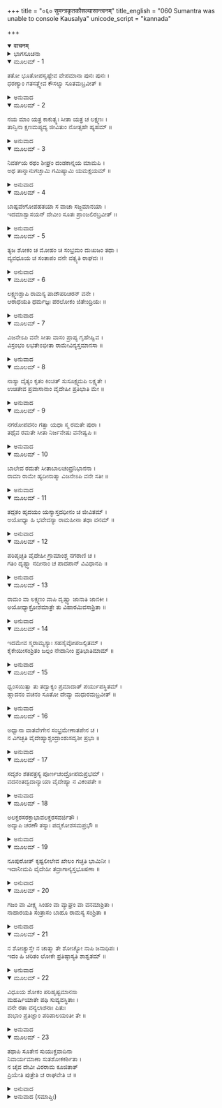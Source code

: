 +++
title = "०६० सुमन्त्रकृतकौसल्यासान्त्वनम्"
title_english = "060 Sumantra was unable to console Kausalya"
unicode_script = "kannada"

+++
<details open><summary>वाचनम्</summary>

<div class="audioEmbed"  caption="श्रीराम-हरिसीताराममूर्ति-घनपाठिभ्यां वचनम्" src="https://archive.org/download/Ramayana-recitation-Sriram-harisItArAmamUrti-Ghanapaati-v2/Kanda_2/Kanda_2_AYK-060-Sumanthra_Krutha_Kousalya_Santvanam.mp3"></div>
</details>



<details><summary>ಭಾಗಸೂಚನಾ</summary>

ಕೌಸಲ್ಯೆಯ ವಿಲಾಪ, ಸುಮಂತ್ರನಿಂದ ಸಮಾಧಾನ
</details>

<details open><summary>ಮೂಲಮ್ - 1</summary>

ತತೋ ಭೂತೋಪಸೃಷ್ಟೇವ ವೇಪಮಾನಾ ಪುನಃ ಪುನಃ ।  
ಧರಣ್ಯಾಂ ಗತಸತ್ತ್ವೇವ ಕೌಸಲ್ಯಾ ಸೂತಮಬ್ರವೀತ್ ॥
</details>

<details><summary>ಅನುವಾದ</summary>

ಕೌಸಲ್ಯೆಯು ಭೂತಸಂಚಾರವಾದವಳಂತೆ ಪದೇ-ಪದೇ ನಡುಗುತ್ತಾ ಮೂರ್ಛಿತಳಂತಾದಳು. ಮತ್ತೆ ಸುಧಾರಿಸಿಕೊಂಡು ಸುಮಂತ್ರನಲ್ಲಿ ಹೇಳಿದಳು.॥1॥
</details>

<details open><summary>ಮೂಲಮ್ - 2</summary>

ನಯ ಮಾಂ ಯತ್ರ ಕಾಕುತ್ಸ್ಥಃ ಸೀತಾ ಯತ್ರ ಚ ಲಕ್ಷ್ಮಣಃ ।  
ತಾನ್ವಿನಾ ಕ್ಷಣಮಪ್ಯದ್ಯ ಜೀವಿತುಂ ನೋತ್ಸಹೇ ಹ್ಯಹಮ್ ॥
</details>

<details><summary>ಅನುವಾದ</summary>

ಸುಮಂತ್ರನೇ! ಸೀತಾ-ರಾಮ-ಲಕ್ಷ್ಮಣರು ಇರುವಲ್ಲಿಗೆ ನನ್ನನ್ನೂ ಕರೆದುಕೊಂಡು ಹೋಗು. ಅವರಿಲ್ಲದೇ ನಾನು ಒಂದು ಕ್ಷಣವೂ ಜೀವಿಸಿ ಇರಲಾರೆನು.॥2॥
</details>

<details open><summary>ಮೂಲಮ್ - 3</summary>

ನಿವರ್ತಯ ರಥಂ ಶೀಘ್ರಂ ದಂಡಕಾನ್ನಯ ಮಾಮಪಿ ।  
ಅಥ ತಾನ್ನಾನುಗಚ್ಛಾಮಿ ಗಮಿಷ್ಯಾಮಿ ಯಮಕ್ಷಯಮ್ ॥
</details>

<details><summary>ಅನುವಾದ</summary>

ಬೇಗನೇ ರಥವನ್ನು ಸಿದ್ಧಗೊಳಿಸು, ನನ್ನನ್ನು ದಂಡಕಾರಣ್ಯಕ್ಕೆ ಕರೆದು ಕೊಂಡು ಹೋಗು. ಅವರ ಬಳಿಗೆ ನಾನು ಹೋಗದಿದ್ದರೆ ಯಮಲೋಕಕ್ಕೆ ತೆರಳುವೆನು.॥3॥
</details>

<details open><summary>ಮೂಲಮ್ - 4</summary>

ಬಾಷ್ಪವೇಗೋಪಹತಯಾ ಸ ವಾಚಾ ಸಜ್ಜಮಾನಯಾ ।  
ಇದಮಾಶ್ವಾಸಯನ್ ದೇವೀಂ ಸೂತಃ ಪ್ರಾಂಜಲಿರಬ್ರವೀತ್ ॥
</details>

<details><summary>ಅನುವಾದ</summary>

ದೇವೀ ಕೌಸಲ್ಯೆಯ ಮಾತನ್ನು ಕೇಳಿದ ಸಾರಥಿ ಸುಮಂತ್ರನು ಕೈಮುಗಿದುಕೊಂಡು ಆಕೆಯನ್ನು ಸಮಾಧಾನಗೊಳಿಸುತ್ತಾ ಕಣ್ಣೀರಿನ ವೇಗದಿಂದ ಗಂಟಲು ಕಟ್ಟಿ ಗದ್ಗದವಾಣಿಯಲ್ಲಿ ಹೇಳಿದನು.॥4॥
</details>

<details open><summary>ಮೂಲಮ್ - 5</summary>

ತ್ಯಜ ಶೋಕಂ ಚ ಮೋಹಂ ಚ ಸಂಭ್ರಮಂ ದುಃಖಜಂ ತಥಾ ।  
ವ್ಯವಧೂಯ ಚ ಸಂತಾಪಂ ವನೇ ವತ್ಸ್ಯತಿ ರಾಘವಃ ॥
</details>

<details><summary>ಅನುವಾದ</summary>

ಮಹಾರಾಣೀ! ಈ ಶೋಕ, ಮೋಹ, ದುಃಖಜನಿತ ವ್ಯಾಕುಲತೆಯನ್ನು ಬಿಡಿರಿ. ಶ್ರೀರಾಮಚಂದ್ರನು ಈಗ ಎಲ್ಲ ಸಂತಾಪ ಮರೆತು ಕಾಡಿನಲ್ಲಿ ವಾಸಿಸುತ್ತಿರುವನು.॥5॥
</details>

<details open><summary>ಮೂಲಮ್ - 6</summary>

ಲಕ್ಷ್ಮಣಶ್ಚಾಪಿ ರಾಮಸ್ಯ ಪಾದೌಪರಿಚರನ್ ವನೇ ।  
ಆರಾಧಯತಿ ಧರ್ಮಜ್ಞಃ ಪರಲೋಕಂ ಜಿತೇಂದ್ರಿಯಃ ॥
</details>

<details><summary>ಅನುವಾದ</summary>

ಧರ್ಮಜ್ಞ ಹಾಗೂ ಜಿತೇಂದ್ರಿಯ ಲಕ್ಷ್ಮಣನೂ ಆ ವನದಲ್ಲಿ ಶ್ರೀರಾಮನ ಚರಣಸೇವೆ ಮಾಡುತ್ತಾ ತನ್ನ ಪರಲೋಕದ ಸಾಧನೆ ಮಾಡುತ್ತಿದ್ದಾನೆ.॥6॥
</details>

<details open><summary>ಮೂಲಮ್ - 7</summary>

ವಿಜನೇಽಪಿ ವನೇ ಸೀತಾ ವಾಸಂ ಪ್ರಾಪ್ಯ ಗೃಹೇಷ್ವಿವ ।  
ವಿಸ್ರಂಭಂ ಲಭತೇಽಭೀತಾ ರಾಮೇವಿನ್ಯಸ್ತಮಾನಸಾ ॥
</details>

<details><summary>ಅನುವಾದ</summary>

ಸೀತೆಯ ಮನಸ್ಸು ಭಗವಾನ್ ಶ್ರೀರಾಮನಲ್ಲೇ ನೆಟ್ಟಿದೆ. ಅದರಿಂದ ನಿರ್ಜನ ವನದಲ್ಲಿ ಇದ್ದರೂ ಮನೆಯಂತೆಯೇ ಪ್ರೇಮ, ಪ್ರಸನ್ನತೆಯನ್ನು ಪಡೆಯುತ್ತಾ ನಿರ್ಭಯಳಾಗಿರುವಳು.॥7॥
</details>

<details open><summary>ಮೂಲಮ್ - 8</summary>

ನಾಸ್ಯಾ ದೈತ್ಯಂ ಕೃತಂ ಕಿಂಚಿತ್ ಸುಸೂಕ್ಷ್ಮಮಪಿ ಲಕ್ಷ್ಯತೇ ।  
ಉಚಿತೇವ ಪ್ರವಾಸಾನಾಂ ವೈದೇಹೀ ಪ್ರತಿಭಾತಿ ಮೇ ॥
</details>

<details><summary>ಅನುವಾದ</summary>

ವನದಲ್ಲಿ ಇರುವ ಕಾರಣ ಆಕೆಯ ಮನಸ್ಸಿನಲ್ಲಿ ಸ್ವಲ್ಪವೂ ದುಃಖ ಕಂಡುಬರುವುದಿಲ್ಲ. ವಿದೇಹಕುಮಾರೀ ಸೀತೆಗೆ ಪರದೇಶದಲ್ಲಿ ಇರುವ ಅಭ್ಯಾಸ ಮೊದಲಿನಿಂದಲೇ ಇರುವಂತೆ ನನಗೆ ಕಾಣುತ್ತದೆ.॥8॥
</details>

<details open><summary>ಮೂಲಮ್ - 9</summary>

ನಗರೋಪವನಂ ಗತ್ವಾ ಯಥಾ ಸ್ಮ ರಮತೇ ಪುರಾ ।  
ತಥೈವ ರಮತೇ ಸೀತಾ ನಿರ್ಜನೇಷು ವನೇಷ್ವಪಿ ॥
</details>

<details><summary>ಅನುವಾದ</summary>

ಇಲ್ಲಿ ನಗರದ ಉಪವನಗಳಲ್ಲಿ ಮೊದಲು ತಿರುಗಾಡುತ್ತಿರುವಂತೆ, ನಿರ್ಜನ ವನದಲ್ಲಿ ಈಗ ಸೀತೆಯು ಆನಂದದಿಂದ ಸಂಚರಿಸುತ್ತಿರುವಳು.॥9॥
</details>

<details open><summary>ಮೂಲಮ್ - 10</summary>

ಬಾಲೇವ ರಮತೇ ಸೀತಾಬಾಲಚಂದ್ರನಿಭಾನನಾ ।  
ರಾಮಾ ರಾಮೇ ಹ್ಯದೀನಾತ್ಮಾ ವಿಜನೇಽಪಿ ವನೇ ಸತೀ ॥
</details>

<details><summary>ಅನುವಾದ</summary>

ಪೂರ್ಣಚಂದ್ರನಂತೆ ಮನೋಹರ ಮುಖವುಳ್ಳ, ಉದಾರ ಹೃದಯೀ ಸತೀ-ಸಾಧ್ವೀ ಸೀತೆಯು ಆ ನಿರ್ಜನ ವನದಲ್ಲಿಯೂ ಶ್ರೀರಾಮನ ಬಳಿ ಬಾಲಿಕೆಯಂತೆ ಆಡುತ್ತಾ ಸಂತೋಷದಿಂದ ಇರುವಳು.॥10॥
</details>

<details open><summary>ಮೂಲಮ್ - 11</summary>

ತದ್ಗತಂ ಹೃದಯಂ ಯಸ್ಯಾಸ್ತದಧೀನಂ ಚ ಜೀವಿತಮ್ ।  
ಅಯೋಧ್ಯಾ ಹಿ ಭವೇದಸ್ಯಾ ರಾಮಹೀನಾ ತಥಾ ವನಮ್ ॥
</details>

<details><summary>ಅನುವಾದ</summary>

ಆಕೆಯ ಹೃದಯ ಶ್ರೀರಾಮನಲ್ಲೇ ತೊಡಗಿದೆ. ಅವಳ ಜೀವನವೂ ಶ್ರೀರಾಮನ ಅಧೀನವಾಗಿದೆ; ಆದ್ದರಿಂದ ರಾಮನಿಲ್ಲದ ಅಯೋಧ್ಯೆಯೂ ಆಕೆಗೆ ಕಾಡಿನಂತೆ ಆಗುವುದು. (ಶ್ರೀರಾಮನೊಂದಿಗೆ ಕಾಡಿನಲ್ಲಿದ್ದರೂ ಅವಳು ಅಯೋಧ್ಯೆಯಲ್ಲಿರುವಂತೆ ಸುಖವನ್ನು ಅನುಭವಿಸುವಳು.॥11॥
</details>

<details open><summary>ಮೂಲಮ್ - 12</summary>

ಪರಿಪೃಚ್ಛತಿ ವೈದೇಹೀ ಗ್ರಾಮಾಂಶ್ಚ ನಗರಾಣಿ ಚ ।  
ಗತಿಂ ದೃಷ್ಟ್ವಾ ನದೀನಾಂ ಚ ಪಾದಪಾನ್ ವಿವಿಧಾನಪಿ ॥
</details>

<details><summary>ಅನುವಾದ</summary>

ವಿದೇಹನಂದಿನೀ ಸೀತೆಯು ದಾರಿಯಲ್ಲಿ ಸಿಗುವ ಊರು, ನಗರ, ನದಿಗಳನ್ನು, ನಾನಾ ಪ್ರಕಾರದ ವೃಕ್ಷಗಳನ್ನು ನೋಡಿ ಅವುಗಳ ಪರಿಚಯ ಕೇಳುತ್ತಾ ಇರುತ್ತಾಳೆ.॥12॥
</details>

<details open><summary>ಮೂಲಮ್ - 13</summary>

ರಾಮಂ ವಾ ಲಕ್ಷ್ಮಣಂ ವಾಪಿ ದೃಷ್ಟ್ವಾ ಜಾನಾತಿ ಜಾನಕೀ ।  
ಅಯೋಧ್ಯಾಕ್ರೋಶಮಾತ್ರೇ ತು ವಿಹಾರಮಿವಸಾಶ್ರಿತಾ ॥
</details>

<details><summary>ಅನುವಾದ</summary>

ಶ್ರೀರಾಮ-ಲಕ್ಷ್ಮಣರನ್ನು ತನ್ನ ಬಳಿಯಲ್ಲಿ ಇರುವುದನ್ನು ನೋಡಿ ಜಾನಕಿಗೆ ನಾನು ಅಯೋಧ್ಯೆಯಿಂದ ಒಂದು ಗಾವುದ ದೂರ ತಿರುಗಾಡಲು ಬಂದಿರುವಂತೆ ಅನಿಸುತ್ತಿದೆ.॥13॥
</details>

<details open><summary>ಮೂಲಮ್ - 14</summary>

ಇದಮೇವ ಸ್ಮರಾಮ್ಯಸ್ಯಾಃ ಸಹಸೈವೋಪಜಲ್ಪಿತಮ್ ।  
ಕೈಕೇಯೀಸಂಶ್ರಿತಂ ಜಲ್ಪಂ ನೇದಾನೀಂ ಪ್ರತಿಭಾತಿಮಾಮ್ ॥
</details>

<details><summary>ಅನುವಾದ</summary>

ಸೀತೆಯ ಕುರಿತು ನನಗೆ ಇಷ್ಟು ಸ್ಮರಣೆ ಇದೆ. ಅವಳು ಕೈಕೇಯಿಯನ್ನು ಗುರಿಯಾಗಿಸಿ ಹೇಳಿದ ಯಾವುದೇ ಮಾತುಗಳು ಈಗ ನನಗೆ ನೆನಪಿಗೆ ಬರುವುದಿಲ್ಲ.॥14॥
</details>

<details open><summary>ಮೂಲಮ್ - 15</summary>

ಧ್ವಂಸಯಿತ್ವಾ ತು ತದ್ವಾಕ್ಯಂ ಪ್ರಮಾದಾತ್ ಪರ್ಯುಪಸ್ಥಿತಮ್ ।  
ಹ್ಲಾದನಂ ವಚನಂ ಸೂತೋ ದೇವ್ಯಾ ಮಧುರಮಬ್ರವೀತ್ ॥
</details>

<details><summary>ಅನುವಾದ</summary>

ಈ ಪ್ರಕಾರ ಮರವೆಯಿಂದ ಹೊರಟ ಕೈಕೇಯಿಯ ವಿಷಯಕ ಆ ಮಾತನ್ನು ಬದಲಾಯಿಸಿ ಸಾರಥಿಯು ಕೌಸಲ್ಯಾದೇವಿಯ ಹೃದಯಕ್ಕೆ ಆಹ್ಲಾದಕೊಡುವಂತಹ ಮಧುರ ಮಾತನ್ನು ಹೇಳಿದನು.॥15॥
</details>

<details open><summary>ಮೂಲಮ್ - 16</summary>

ಅಧ್ವಾನಾ ವಾತವೇಗೇನ ಸಂಭ್ರಮೇಣಾತಪೇನ ಚ ।  
ನ ವಿಗಚ್ಛತಿ ವೈದೇಹ್ಯಾಶ್ಚಂದ್ರಾಂಶುಸದೃಶೀ ಪ್ರಭಾ ॥
</details>

<details><summary>ಅನುವಾದ</summary>

ದಾರಿ ನಡೆಯುವ ಬಳಲಿಕೆ, ವಾಯುವಿನ ವೇಗ, ಭಯಾನಕ ವಸ್ತುಗಳನ್ನು ನೋಡುವುದರಿಂದ ಆಗುವ ಗಾಬರಿ ಯಾವುದೇ ಇಲ್ಲದೆ, ಬಿಸಿಲಿನಿಂದಲೂ ವಿದೇಹ ರಾಜಕುಮಾರಿಯ ಚಂದ್ರಕಿರಣದಂತೆ ಇರುವ ಕಮನೀಯ ಕಾಂತಿಯು ಮಾಸಿಹೋಗಿಲ್ಲ.॥16॥
</details>

<details open><summary>ಮೂಲಮ್ - 17</summary>

ಸದೃಶಂ ಶತಪತ್ರಸ್ಯ ಪೂರ್ಣಚಂದ್ರೋಪಮಪ್ರಭಮ್ ।  
ವದನಂತದ್ವದಾನ್ಯಾಯಾ ವೈದೇಹ್ಯಾ ನ ವಿಕಂಪತೇ ॥
</details>

<details><summary>ಅನುವಾದ</summary>

ಉದಾರ ಹೃದಯೀ ಸೀತೆಯು ಅರಳಿದ ಕಮಲದಂತೆ ಸುಂದರ ಹಾಗೂ ಪೂರ್ಣಚಂದ್ರನಂತೆ ಆನಂದದಾಯಕ ಕಾಂತಿಯಿಂದ ಕೂಡಿದ ಮುಖವು ಎಂದೂ ಮಲಿನವಾಗುವುದಿಲ್ಲ.॥17॥
</details>

<details open><summary>ಮೂಲಮ್ - 18</summary>

ಅಲಕ್ತರಸರಕ್ತಾಭಾವಲಕ್ತರಸವರ್ಜಿತೌ ।  
ಅದ್ಯಾಪಿ ಚರಣೌ ತಸ್ಯಾಃ ಪದ್ಮಕೋಶಸಮಪ್ರಭೌ ॥
</details>

<details><summary>ಅನುವಾದ</summary>

ಪದ್ಮಕೋಶದ ಪ್ರಭೆಗೆ ಸಮಾನವಾದ ಪ್ರಭೆಯಿಂದ ಕೂಡಿದ್ದ ಅವಳ ಕಾಲುಗಳಿಗೆ ಮದರಿಂಗಿ ರಸವನ್ನು ಹಚ್ಚದಿದ್ದರೂ ಅದನ್ನು ಹಚ್ಚಿದಂತೆಯೇ ಕಾಲುಗಳು ಕೆಂಪಾಗಿಯೇ ಕಂಗೊಳಿಸುತ್ತಿವೆ.॥18॥
</details>

<details open><summary>ಮೂಲಮ್ - 19</summary>

ನೂಪುರೋತ್ ಕೃಷ್ಟಲೀಲೇವ ಖೇಲಂ ಗಚ್ಛತಿ ಭಾಮಿನೀ ।  
ಇದಾನೀಮಪಿ ವೈದೇಹೀ ತದ್ರಾಗಾನ್ಯಸ್ತಭೂಷಣಾ ॥
</details>

<details><summary>ಅನುವಾದ</summary>

ಶ್ರೀರಾಮಚಂದ್ರನ ಕುರಿತು ಅನುರಾಗವಿದ್ದ ಕಾರಣ ಅವನ ಪ್ರಸನ್ನತೆಗಾಗಿ ವಿದೇಹಕುಮಾರೀ ಒಡವೆಗಳನ್ನು ತ್ಯಜಿಸಲಿಲ್ಲ. ಭಾಮಿನೀ ಸೀತೆಯು ಈಗಲೂ ನೂಪುರಗಳ ಝಣತ್ಕಾರದಿಂದ ಹಂಸದ ನಡಿಗೆಯನ್ನು ತಿರಸ್ಕರಿಸಿ ಲೀಲಾವಿಲಾಸಯುಕ್ತ ಗತಿಯಿಂದ ನಡೆಯುತ್ತಿರುವಳು.॥19॥
</details>

<details open><summary>ಮೂಲಮ್ - 20</summary>

ಗಜಂ ವಾ ವೀಕ್ಷ್ಯ ಸಿಂಹಂ ವಾ ವ್ಯಾಘ್ರಂ ವಾ ವನಮಾಶ್ರಿತಾ ।  
ನಾಹಾರಯತಿ ಸಂತ್ರಾಸಂ ಬಾಹೂ ರಾಮಸ್ಯ ಸಂಶ್ರಿತಾ ॥
</details>

<details><summary>ಅನುವಾದ</summary>

ಅವಳು ಶ್ರೀರಾಮನ ಬಾಹುಬಲವನ್ನು ಆಶ್ರಯಿಸಿ ಕಾಡಿನಲ್ಲಿ ಇರುವಾಗ ಆನೆ, ಹುಲಿ, ಸಿಂಹಗಳನ್ನು ನೋಡಿದರೂ ಎಂದೂ ಭಯ ಪಡುವುದಿಲ್ಲ.॥20॥
</details>

<details open><summary>ಮೂಲಮ್ - 21</summary>

ನ ಶೋಚ್ಯಾಸ್ತೇ ನ ಚಾತ್ಮಾ ತೇ ಶೋಚ್ಯೋ ನಾಪಿ ಜನಾಧಿಪಃ ।  
ಇದಂ ಹಿ ಚರಿತಂ ಲೋಕೇ ಪ್ರತಿಷ್ಠಾಸ್ಯತಿ ಶಾಶ್ವತಮ್ ॥
</details>

<details><summary>ಅನುವಾದ</summary>

ಆದ್ದರಿಂದ ನೀವು ಶ್ರೀರಾಮ-ಲಕ್ಷ್ಮಣ-ಸೀತೆಯರ ಕುರಿತು ಶೋಕಿಸಬೇಡಿರಿ. ತನ್ನ ಕುರಿತು ಮತ್ತು ಮಹಾರಾಜರ ಕುರಿತೂ ಚಿಂತೆ ಬಿಡಿರಿ. ಶ್ರೀರಾಮಚಂದ್ರನ ಈ ಪಾವನ ಚರಿತ್ರೆ ಜಗತ್ತಿನಲ್ಲಿ ಸದಾ ಸ್ಥಿರವಾಗಿರುವುದು.॥21॥
</details>

<details open><summary>ಮೂಲಮ್ - 22</summary>

ವಿಧೂಯ ಶೋಕಂ ಪರಿಹೃಷ್ಟಮಾನಸಾ  
ಮಹರ್ಷಿಯಾತೇ ಪಥಿ ಸುವ್ಯವಸ್ಥಿತಾಃ ।  
ವನೇ ರತಾ ವನ್ಯಲಾಶನಾಃ ಪಿತುಃ  
ಶುಭಾಂ ಪ್ರತಿಜ್ಞಾಂ ಪರಿಪಾಲಯಂತೀ ತೇ ॥
</details>

<details><summary>ಅನುವಾದ</summary>

ಅವರು ಮೂವರೂ ಶೋಕರಹಿತರಾಗಿ ಪ್ರಸನ್ನಚಿತ್ತದಿಂದ ಮಹರ್ಷಿಗಳ ಮಾರ್ಗದಲ್ಲಿ ದೃಢತೆಯಿಂದ ಸ್ಥಿತರಾಗಿದ್ದಾರೆ. ಕಾಡಿನಲ್ಲಿದ್ದು ಫಲ-ಮೂಲಗಳನ್ನು ಭುಂಜಿಸುತ್ತಾ ತಂದೆಯ ಪ್ರತಿಜ್ಞೆಯನ್ನು ಪಾಲಿಸುತ್ತಿದ್ದಾರೆ.॥22॥
</details>

<details open><summary>ಮೂಲಮ್ - 23</summary>

ತಥಾಪಿ ಸೂತೇನ ಸುಯುಕ್ತವಾದಿನಾ  
ನಿವಾರ್ಯಮಾಣಾ ಸುತಶೋಕಕರ್ಶಿತಾ ।  
ನ ಚೈವ ದೇವೀ ವಿರರಾಮ ಕೂಜಿತಾತ್  
ಪ್ರಿಯೇತಿ ಪುತ್ರೇತಿ ಚ ರಾಘವೇತಿ ಚ ॥
</details>

<details><summary>ಅನುವಾದ</summary>

ಈ ಪ್ರಕಾರ ಯುಕ್ತಿ ಯುಕ್ತ ಮಾತನ್ನು ಹೇಳಿ ಸಾರಥಿ ಸುಮಂತ್ರನು ಪುತ್ರಶೋಕದಿಂದ ಪೀಡಿತಳಾದ ಕೌಸಲ್ಯೆಯ ಚಿಂತೆಯನ್ನು, ಅಳುವನ್ನು ತಡೆದರೂ ಕೌಸಲ್ಯೆಯು ವಿಲಾಪದಿಂದ ವಿರತಳಾಗಲಿಲ್ಲ. ಅವಳು ‘ಹಾ ಪ್ರಿಯಪುತ್ರನೇ! ಹಾ ರಘುನಂದನ’ ಎಂದು ಹೇಳುತ್ತಾ ಕರುಣಾಕ್ರಂದನವನ್ನು ಮಾಡುತ್ತಲೇ ಇದ್ದಳು.॥23॥
</details>

<details><summary>ಅನುವಾದ (ಸಮಾಪ್ತಿಃ)</summary>

ಶ್ರೀವಾಲ್ಮೀಕಿ ವಿರಚಿತ ಆರ್ಷರಾಮಾಯಣ ಆದಿಕಾವ್ಯದ ಅಯೋಧ್ಯಾಕಾಂಡದಲ್ಲಿ ಅರವತ್ತನೆಯ ಸರ್ಗ ಪೂರ್ಣವಾಯಿತು ॥60॥
</details>

